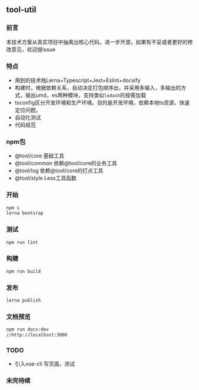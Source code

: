 ## tool-util
### 前言
本技术方案从真实项目中抽离出核心代码，进一步开源，如果有不妥或者更好的修改意见，欢迎提issue

### 特点
- 用到的技术栈Lerna+Typescript+Jest+Eslint+docsify
- 构建时，根据依赖关系，自动决定打包顺序出，并采用多输入，多输出的方式，输出umd，es两种模块，支持类似`lodash`的按需加载
- tsconfig区分开发环境和生产环境。目的是开发环境，依赖本地ts资源，快速定位问题。
- 自动化测试
- 代码规范

### npm包
- @tool/core 基础工具
- @tool/common 依赖@tool/core的业务工具
- @tool/log  依赖@tool/core的打点工具
- @tool/style Less工具函数

### 开始
```bash
npm i
lerna bootsrap
```

### 测试
```bash
npm run lint
```

### 构建
``` bash
npm run build
```

### 发布
```bash
lerna publish
```

### 文档预览
```bash
npm run docs:dev
//http://localhost:3000
```

### TODO
- 引入vue-cli 写页面，测试

### 未完待续